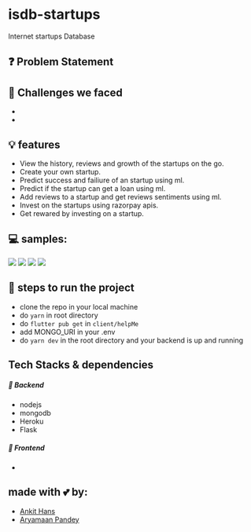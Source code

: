 # isdb-startups
Internet startups Database

## ❓ Problem Statement
> 

## 🤔 Challenges we faced
- 
- 

## 💡 features
- View the history, reviews and growth of the startups on the go.
- Create your own startup.
- Predict success and failiure of an startup using ml.
- Predict if the startup can get a loan using ml.
- Add reviews to a startup and get reviews sentiments using ml.
- Invest on the startups using razorpay apis.
- Get rewared by investing on a startup.


## 💻 samples:
<img src="https://github.com/ankithans/isdb-startups/blob/main/mockups/investment.jpg"> 
<img src="https://github.com/ankithans/isdb-startups/blob/main/mockups/give-rating.jpg">
<img src="https://github.com/ankithans/isdb-startups/blob/main/mockups/create-startup.jpg">
<img src="https://github.com/ankithans/isdb-startups/blob/main/mockups/sign-up.jpg">


## 👣 steps to run the project
- clone the repo in your local machine
- do ```yarn``` in root directory
- do ```flutter pub get``` in ```client/helpMe```
- add MONGO_URI in your .env
- do ```yarn dev``` in the root directory and your backend is up and running

## Tech Stacks & dependencies
##### 🤖 Backend
- nodejs
- mongodb
- Heroku
- Flask

##### 🌟 Frontend
- 

## made with 💕 by: 
- [Ankit Hans](https://github.com/ankithans)
- [Aryamaan Pandey](https://github.com/Aryamaan23)
